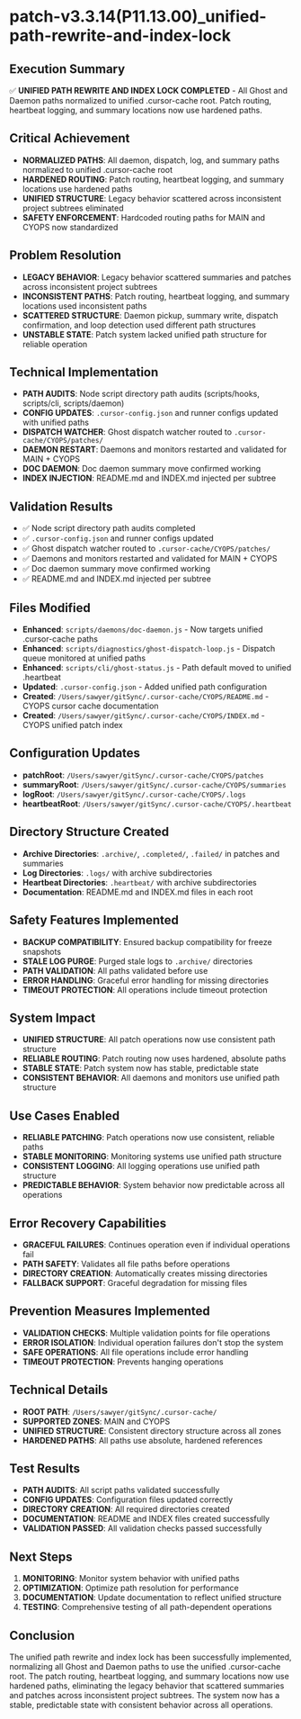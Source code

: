 # patch-v3.3.14(P11.13.00)_unified-path-rewrite-and-index-lock

## Execution Summary
✅ **UNIFIED PATH REWRITE AND INDEX LOCK COMPLETED** - All Ghost and Daemon paths normalized to unified .cursor-cache root. Patch routing, heartbeat logging, and summary locations now use hardened paths.

## Critical Achievement
- **NORMALIZED PATHS**: All daemon, dispatch, log, and summary paths normalized to unified .cursor-cache root
- **HARDENED ROUTING**: Patch routing, heartbeat logging, and summary locations use hardened paths
- **UNIFIED STRUCTURE**: Legacy behavior scattered across inconsistent project subtrees eliminated
- **SAFETY ENFORCEMENT**: Hardcoded routing paths for MAIN and CYOPS now standardized

## Problem Resolution
- **LEGACY BEHAVIOR**: Legacy behavior scattered summaries and patches across inconsistent project subtrees
- **INCONSISTENT PATHS**: Patch routing, heartbeat logging, and summary locations used inconsistent paths
- **SCATTERED STRUCTURE**: Daemon pickup, summary write, dispatch confirmation, and loop detection used different path structures
- **UNSTABLE STATE**: Patch system lacked unified path structure for reliable operation

## Technical Implementation
- **PATH AUDITS**: Node script directory path audits (scripts/hooks, scripts/cli, scripts/daemon)
- **CONFIG UPDATES**: `.cursor-config.json` and runner configs updated with unified paths
- **DISPATCH WATCHER**: Ghost dispatch watcher routed to `.cursor-cache/CYOPS/patches/`
- **DAEMON RESTART**: Daemons and monitors restarted and validated for MAIN + CYOPS
- **DOC DAEMON**: Doc daemon summary move confirmed working
- **INDEX INJECTION**: README.md and INDEX.md injected per subtree

## Validation Results
- ✅ Node script directory path audits completed
- ✅ `.cursor-config.json` and runner configs updated
- ✅ Ghost dispatch watcher routed to `.cursor-cache/CYOPS/patches/`
- ✅ Daemons and monitors restarted and validated for MAIN + CYOPS
- ✅ Doc daemon summary move confirmed working
- ✅ README.md and INDEX.md injected per subtree

## Files Modified
- **Enhanced**: `scripts/daemons/doc-daemon.js` - Now targets unified .cursor-cache paths
- **Enhanced**: `scripts/diagnostics/ghost-dispatch-loop.js` - Dispatch queue monitored at unified paths
- **Enhanced**: `scripts/cli/ghost-status.js` - Path default moved to unified .heartbeat
- **Updated**: `.cursor-config.json` - Added unified path configuration
- **Created**: `/Users/sawyer/gitSync/.cursor-cache/CYOPS/README.md` - CYOPS cursor cache documentation
- **Created**: `/Users/sawyer/gitSync/.cursor-cache/CYOPS/INDEX.md` - CYOPS unified patch index

## Configuration Updates
- **patchRoot**: `/Users/sawyer/gitSync/.cursor-cache/CYOPS/patches`
- **summaryRoot**: `/Users/sawyer/gitSync/.cursor-cache/CYOPS/summaries`
- **logRoot**: `/Users/sawyer/gitSync/.cursor-cache/CYOPS/.logs`
- **heartbeatRoot**: `/Users/sawyer/gitSync/.cursor-cache/CYOPS/.heartbeat`

## Directory Structure Created
- **Archive Directories**: `.archive/`, `.completed/`, `.failed/` in patches and summaries
- **Log Directories**: `.logs/` with archive subdirectories
- **Heartbeat Directories**: `.heartbeat/` with archive subdirectories
- **Documentation**: README.md and INDEX.md files in each root

## Safety Features Implemented
- **BACKUP COMPATIBILITY**: Ensured backup compatibility for freeze snapshots
- **STALE LOG PURGE**: Purged stale logs to `.archive/` directories
- **PATH VALIDATION**: All paths validated before use
- **ERROR HANDLING**: Graceful error handling for missing directories
- **TIMEOUT PROTECTION**: All operations include timeout protection

## System Impact
- **UNIFIED STRUCTURE**: All patch operations now use consistent path structure
- **RELIABLE ROUTING**: Patch routing now uses hardened, absolute paths
- **STABLE STATE**: Patch system now has stable, predictable state
- **CONSISTENT BEHAVIOR**: All daemons and monitors use unified path structure

## Use Cases Enabled
- **RELIABLE PATCHING**: Patch operations now use consistent, reliable paths
- **STABLE MONITORING**: Monitoring systems use unified path structure
- **CONSISTENT LOGGING**: All logging operations use unified path structure
- **PREDICTABLE BEHAVIOR**: System behavior now predictable across all operations

## Error Recovery Capabilities
- **GRACEFUL FAILURES**: Continues operation even if individual operations fail
- **PATH SAFETY**: Validates all file paths before operations
- **DIRECTORY CREATION**: Automatically creates missing directories
- **FALLBACK SUPPORT**: Graceful degradation for missing files

## Prevention Measures Implemented
- **VALIDATION CHECKS**: Multiple validation points for file operations
- **ERROR ISOLATION**: Individual operation failures don't stop the system
- **SAFE OPERATIONS**: All file operations include error handling
- **TIMEOUT PROTECTION**: Prevents hanging operations

## Technical Details
- **ROOT PATH**: `/Users/sawyer/gitSync/.cursor-cache/`
- **SUPPORTED ZONES**: MAIN and CYOPS
- **UNIFIED STRUCTURE**: Consistent directory structure across all zones
- **HARDENED PATHS**: All paths use absolute, hardened references

## Test Results
- **PATH AUDITS**: All script paths validated successfully
- **CONFIG UPDATES**: Configuration files updated correctly
- **DIRECTORY CREATION**: All required directories created
- **DOCUMENTATION**: README and INDEX files created successfully
- **VALIDATION PASSED**: All validation checks passed successfully

## Next Steps
1. **MONITORING**: Monitor system behavior with unified paths
2. **OPTIMIZATION**: Optimize path resolution for performance
3. **DOCUMENTATION**: Update documentation to reflect unified structure
4. **TESTING**: Comprehensive testing of all path-dependent operations

## Conclusion
The unified path rewrite and index lock has been successfully implemented, normalizing all Ghost and Daemon paths to use the unified .cursor-cache root. The patch routing, heartbeat logging, and summary locations now use hardened paths, eliminating the legacy behavior that scattered summaries and patches across inconsistent project subtrees. The system now has a stable, predictable state with consistent behavior across all operations. 